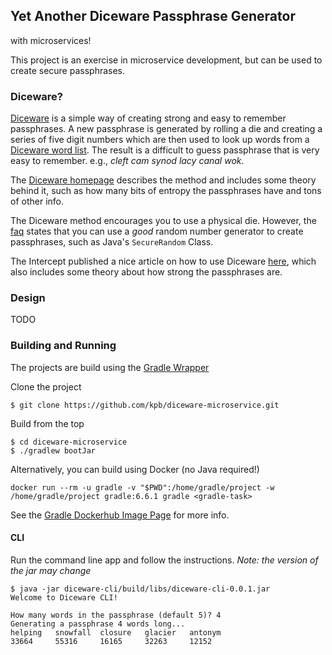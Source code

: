 ## Yet Another Diceware Passphrase Generator

with microservices!

This project is an exercise in microservice development, but can be used to create secure passphrases.

### Diceware?

[Diceware][1] is a simple way of creating strong and easy to remember passphrases. A new passphrase is
generated by rolling a die and creating a series of five digit numbers which are then used to look up words
from a [Diceware word list][2]. The result is a difficult to guess passphrase that is very easy to
remember. e.g., _cleft cam synod lacy canal wok_.

The [Diceware homepage][1] describes the method and includes some theory behind it, such as how many bits of
entropy the passphrases have and tons of other info.

The Diceware method encourages you to use a physical die. However, the [faq][3] states that you can use a
_good_ random number generator to create passphrases, such as Java's `SecureRandom` Class.

The Intercept published a nice article on how to use Diceware [here][5], which also includes some theory about
how strong the passphrases are.

### Design

TODO 

### Building and Running

The projects are build using the [Gradle Wrapper][6]

Clone the project

    $ git clone https://github.com/kpb/diceware-microservice.git

Build from the top

    $ cd diceware-microservice
    $ ./gradlew bootJar
    
Alternatively, you can build using Docker (no Java required!)

    docker run --rm -u gradle -v "$PWD":/home/gradle/project -w /home/gradle/project gradle:6.6.1 gradle <gradle-task>
    
See the [Gradle Dockerhub Image Page][7] for more info.

#### CLI

Run the command line app and follow the instructions. _Note: the version of the jar may change_

    $ java -jar diceware-cli/build/libs/diceware-cli-0.0.1.jar
    Welcome to Diceware CLI!

    How many words in the passphrase (default 5)? 4
    Generating a passphrase 4 words long...
    helping   snowfall  closure   glacier   antonym
    33664     55316     16165     32263     12152



<!-- links -->
[1]: http://world.std.com/~reinhold/diceware.html
[2]: http://world.std.com/%7Ereinhold/diceware.wordlist.asc
[3]: http://world.std.com/~reinhold/dicewarefaq.html#computer
[4]: https://maven.apache.org/
[5]: https://theintercept.com/2015/03/26/passphrases-can-memorize-attackers-cant-guess/
[6]: https://docs.gradle.org/current/userguide/gradle_wrapper.html

[7]: https://hub.docker.com/_/gradle/
